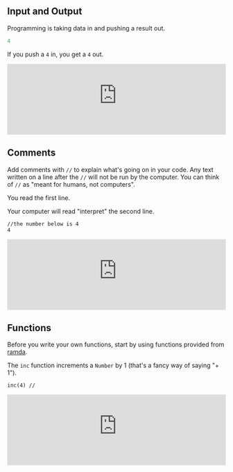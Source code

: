 ## Input and Output

Programming is taking data in and pushing a result out.

```javascript
4
```

If you push a `4` in, you get a `4` out.
<iframe
    frameborder="0"
    width="100%"
    height="163px"
    src="https://ramda-repl-hytrrglkax.now.sh/#?const%20numbers%20%3D%20%5B1%2C2%2C3%2C4%2C5%5D%0Afilter%28flip%28lt%29%284%29%29%28numbers%29%0A%20%20%20%20%20%20%0A%20%20%20%20"
>
</iframe>


## Comments

Add comments with `//` to explain what's going on in your code. Any text written on a line after the `//` will not be run by the computer. You can think of `//` as "meant for humans, not computers".

You read the first line.

Your computer will read "interpret" the second line.

```
//the number below is 4
4
```
<iframe
    frameborder="0"
    width="100%"
    height="163px"
    src="https://ramda-repl-hytrrglkax.now.sh/#?const%20numbers%20%3D%20%5B1%2C2%2C3%2C4%2C5%5D%0Amap%28multiply%282%29%29%28numbers%29%0A%20%20%20%20%20%20%0A%20%20%20%20"
>
</iframe>




## Functions

Before you write your own functions, start by using functions provided from [ramda](http://ramdajs.com/docs/).

The `inc` function increments a `Number` by 1 (that's a fancy way of saying "+ 1").

```
inc(4) //
```

<iframe
    frameborder="0"
    width="100%"
    height="163px"
    src="https://ramda-repl-hytrrglkax.now.sh/#?const%20names%20%3D%20%5B%22John%22%2C%20%22Mindy%22%2C%20%22Ben%22%5D%0Aconst%20prependName%20%3D%20curry%28%28last%2C%20first%29%3D%3E%20%60%24%7Bfirst%7D%20%24%7Blast%7D%60%29%0A%0Amap%28prependName%28%22Lindquist%22%29%29%28names%29%0A%20%20%20%20%20%20%0A%20%20%20%20%20%20%0A%20%20%20%20"
>
</iframe>








